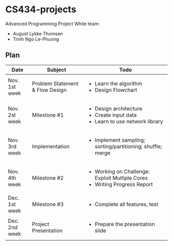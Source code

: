 # CS434-projects
Advanced Programming Project 
White team:
- August Lykke Thomsen
- Trinh Ngo Le-Phuong

## Plan 

| Date | Subject | Todo |
|---|---|---|
| Nov. 1st week | Problem Statement & Flow Design  | <ul><li>Learn the algorithm</li><li>Design Flowchart</li></ul> |
| Nov. 2st week | Milestone #1 | <ul><li>Design architecture</li><li> Create input data</li><li>Learn to use network library</li></ul> |
| Nov. 3rd week | Implementation | <ul><li>Implement sampling; sorting/partitioning; shuffle; merge</li></ul>
| Nov. 4th week | Milestone #2 | <ul><li>Working on Challenge: Exploit Multiple Cores</li><li>Writing Progress Report</li></ul>|
| Dec. 1st week | Milestone #3 | <ul><li> Complete all features, test </li></ul> |
| Dec. 2nd week | Project Presentation | <ul><li>Prepare the presentation slide</li></ul> ||

